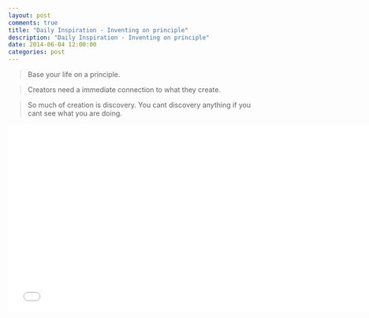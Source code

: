 ```yaml
---
layout: post
comments: true
title: "Daily Inspiration - Inventing on principle"
description: "Daily Inspiration - Inventing on principle"
date: 2014-06-04 12:00:00
categories: post
---
```


> Base your life on a principle.

> Creators need a immediate connection to what they create.

> So much of creation is discovery. You cant discovery anything if you cant see what you are doing.

<iframe src="//player.vimeo.com/video/36579366?byline=0" width="750" height="381" frameborder="0"> </iframe>
